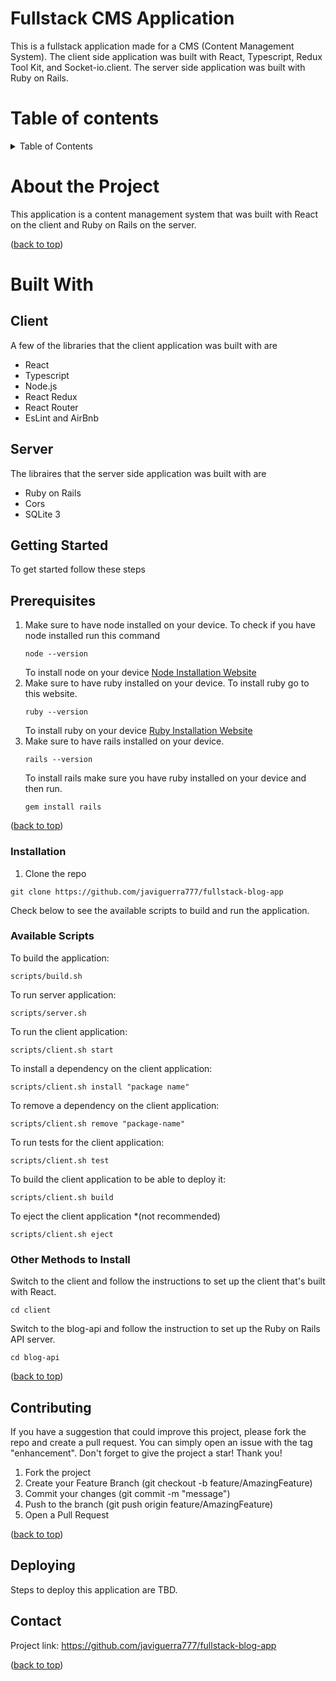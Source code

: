 # Fullstack CMS Application
<a name="top"></a>
This is a fullstack application made for a CMS (Content Management System). The client side application was built with React, Typescript, Redux Tool Kit, and Socket-io.client.
The server side application was built with Ruby on Rails.

# Table of contents
<details>
  <summary>Table of Contents</summary>
  <ol>
    <li>
      <a href="#about-the-project">About The Project</a>
      <ul>
        <li><a href="#built-with">Built With</a></li>
        <!-- <li><a href="#wireframe">Wireframe</a></li> -->
      </ul>
    </li>
    <li>
      <a href="#getting-started">Getting Started</a>
      <ul>
        <li><a href="#installation">Installation</a></li>
      </ul>
    <li><a href="#contact">Contact</a></li>
  </ol>
</details>

# About the Project
<a name="about-the-project"></a>
This application is a content management system that was built with React on the client and Ruby on Rails on the server.
<p align="left">(<a href="#top">back to top</a>)</p>

# Built With
<a name="built-with"></a>

## Client
A few of the libraries that the client application was built with are
* React
* Typescript
* Node.js
* React Redux 
* React Router
* EsLint and AirBnb

## Server
The libraires that the server side application was built with are
* Ruby on Rails
* Cors
* SQLite 3

## Getting Started
<a name="getting-started"></a>
To get started follow these steps

## Prerequisites
1. Make sure to have node installed on your device. To check if you have node installed run this command
   ```
   node --version
   ```
   To install node on your device [Node Installation Website](https://nodejs.org/en/download)
2. Make sure to have ruby installed on your device. To install ruby go to this website.
   ```
   ruby --version
   ```
   To install ruby on your device [Ruby Installation Website](https://www.ruby-lang.org/en/documentation/installation/)
3. Make sure to have rails installed on your device.
   ```
   rails --version
   ```
   To install rails make sure you have ruby installed on your device and then run.
   ```
   gem install rails
   ```
<p align="left">(<a href="#top">back to top</a>)</p>

### Installation
<a name="installation"></a>

1. Clone the repo
  ```she
  git clone https://github.com/javiguerra777/fullstack-blog-app
  ```
Check below to see the available scripts to build and run the application.

### Available Scripts
To build the application:
```
scripts/build.sh
```
To run server application:
```
scripts/server.sh
```
To run the client application:
```
scripts/client.sh start
```
To install a dependency on the client application:
```
scripts/client.sh install "package name"
```
To remove a dependency on the client application:
```
scripts/client.sh remove "package-name"
```
To run tests for the client application:
```
scripts/client.sh test
```
To build the client application to be able to deploy it:
```
scripts/client.sh build
```
To eject the client application *(not recommended)
```
scripts/client.sh eject
```

### Other Methods to Install
Switch to the client and follow the instructions to set up the client that's built with React.
```
cd client
```
Switch to the blog-api and follow the instruction to set up the Ruby on Rails API server.
```
cd blog-api
```
<p align="left">(<a href="#top">back to top</a>)</p>

## Contributing
If you have a suggestion that could improve this project, please fork the repo and create a pull request. You can simply open an issue with the tag "enhancement". Don't forget to give the project a star! Thank you!

1. Fork the project
2. Create your Feature Branch (git checkout -b feature/AmazingFeature)
3. Commit your changes (git commit -m "message")
4. Push to the branch (git push origin feature/AmazingFeature)
5. Open a Pull Request
<p align="left">(<a href="#top">back to top</a>)</p>

## Deploying
Steps to deploy this application are TBD.

## Contact
<a name="contact"></a>

Project link: https://github.com/javiguerra777/fullstack-blog-app
<p align="left">(<a href="#top">back to top</a>)</p>
